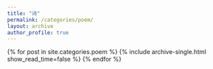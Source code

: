 ```yaml
---
title: "诗"
permalink: /categories/poem/
layout: archive
author_profile: true
---
```


{% for post in site.categories.poem %}
  {% include archive-single.html show_read_time=false %}
{% endfor %}